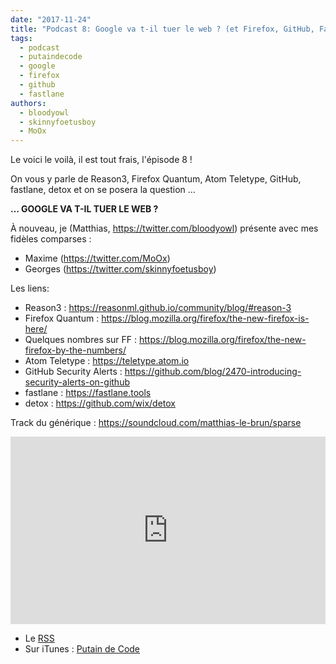 ```yaml
---
date: "2017-11-24"
title: "Podcast 8: Google va t-il tuer le web ? (et Firefox, GitHub, Fastlane)"
tags:
  - podcast
  - putaindecode
  - google
  - firefox
  - github
  - fastlane
authors:
  - bloodyowl
  - skinnyfoetusboy
  - MoOx
---
```


Le voici le voilà, il est tout frais, l'épisode 8 !

On vous y parle de Reason3, Firefox Quantum, Atom Teletype, GitHub, fastlane,
detox et on se posera la question …

**… GOOGLE VA T-IL TUER LE WEB ?**

À nouveau, je (Matthias, https://twitter.com/bloodyowl) présente avec mes
fidèles comparses :

- Maxime (https://twitter.com/MoOx)
- Georges (https://twitter.com/skinnyfoetusboy)

Les liens:

- Reason3 : https://reasonml.github.io/community/blog/#reason-3
- Firefox Quantum : https://blog.mozilla.org/firefox/the-new-firefox-is-here/
- Quelques nombres sur FF :
  https://blog.mozilla.org/firefox/the-new-firefox-by-the-numbers/
- Atom Teletype : https://teletype.atom.io
- GitHub Security Alerts :
  https://github.com/blog/2470-introducing-security-alerts-on-github
- fastlane : https://fastlane.tools
- detox : https://github.com/wix/detox

Track du générique : https://soundcloud.com/matthias-le-brun/sparse

<iframe width="100%" height="300" scrolling="no" frameborder="no" src="https://w.soundcloud.com/player/?url=https%3A//api.soundcloud.com/tracks/359077001&amp;color=%23ff5500&amp;auto_play=false&amp;hide_related=true&amp;show_comments=true&amp;show_user=true&amp;show_reposts=false&amp;show_teaser=true&amp;visual=true"></iframe>

- Le
  [RSS](http://feeds.soundcloud.com/users/soundcloud:users:273901232/sounds.rss)
- Sur iTunes :
  [Putain de Code](https://itunes.apple.com/fr/podcast/putain-de-code-!/id1185311825?l=en&mt=2)
